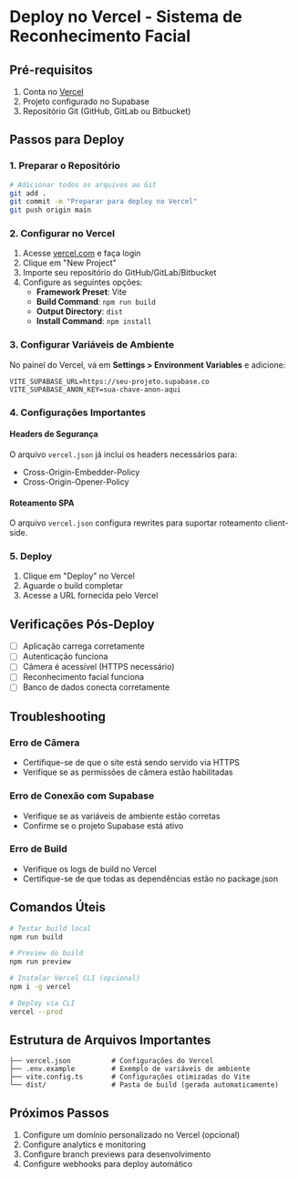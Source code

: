# Deploy no Vercel - Sistema de Reconhecimento Facial

## Pré-requisitos

1. Conta no [Vercel](https://vercel.com)
2. Projeto configurado no Supabase
3. Repositório Git (GitHub, GitLab ou Bitbucket)

## Passos para Deploy

### 1. Preparar o Repositório

```bash
# Adicionar todos os arquivos ao Git
git add .
git commit -m "Preparar para deploy no Vercel"
git push origin main
```

### 2. Configurar no Vercel

1. Acesse [vercel.com](https://vercel.com) e faça login
2. Clique em "New Project"
3. Importe seu repositório do GitHub/GitLab/Bitbucket
4. Configure as seguintes opções:
   - **Framework Preset**: Vite
   - **Build Command**: `npm run build`
   - **Output Directory**: `dist`
   - **Install Command**: `npm install`

### 3. Configurar Variáveis de Ambiente

No painel do Vercel, vá em **Settings > Environment Variables** e adicione:

```
VITE_SUPABASE_URL=https://seu-projeto.supabase.co
VITE_SUPABASE_ANON_KEY=sua-chave-anon-aqui
```

### 4. Configurações Importantes

#### Headers de Segurança
O arquivo `vercel.json` já inclui os headers necessários para:
- Cross-Origin-Embedder-Policy
- Cross-Origin-Opener-Policy

#### Roteamento SPA
O arquivo `vercel.json` configura rewrites para suportar roteamento client-side.

### 5. Deploy

1. Clique em "Deploy" no Vercel
2. Aguarde o build completar
3. Acesse a URL fornecida pelo Vercel

## Verificações Pós-Deploy

- [ ] Aplicação carrega corretamente
- [ ] Autenticação funciona
- [ ] Câmera é acessível (HTTPS necessário)
- [ ] Reconhecimento facial funciona
- [ ] Banco de dados conecta corretamente

## Troubleshooting

### Erro de Câmera
- Certifique-se de que o site está sendo servido via HTTPS
- Verifique se as permissões de câmera estão habilitadas

### Erro de Conexão com Supabase
- Verifique se as variáveis de ambiente estão corretas
- Confirme se o projeto Supabase está ativo

### Erro de Build
- Verifique os logs de build no Vercel
- Certifique-se de que todas as dependências estão no package.json

## Comandos Úteis

```bash
# Testar build local
npm run build

# Preview do build
npm run preview

# Instalar Vercel CLI (opcional)
npm i -g vercel

# Deploy via CLI
vercel --prod
```

## Estrutura de Arquivos Importantes

```
├── vercel.json          # Configurações do Vercel
├── .env.example         # Exemplo de variáveis de ambiente
├── vite.config.ts       # Configurações otimizadas do Vite
└── dist/                # Pasta de build (gerada automaticamente)
```

## Próximos Passos

1. Configure um domínio personalizado no Vercel (opcional)
2. Configure analytics e monitoring
3. Configure branch previews para desenvolvimento
4. Configure webhooks para deploy automático